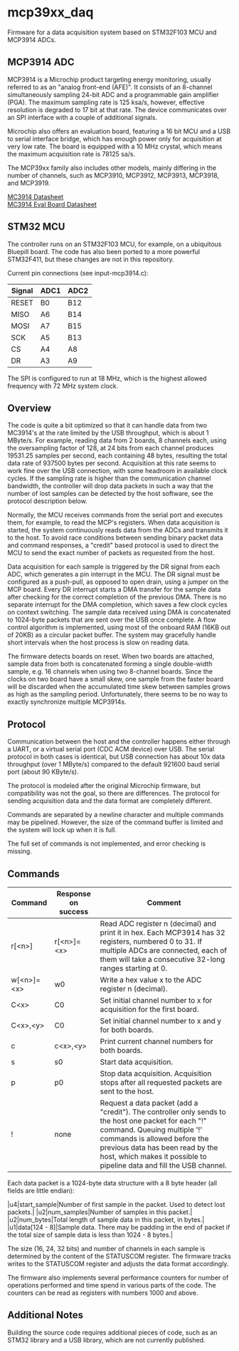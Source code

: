 # mcp39xx_daq

Firmware for a data acquisition system based on STM32F103 MCU and MCP3914 ADCs.

## MCP3914 ADC

MCP3914 is a Microchip product targeting energy monitoring, usually referred to as an "analog front-end (AFE)". 
It consists of an 8-channel simultaneously sampling 24-bit ADC and a programmable gain amplifier (PGA). 
The maximum sampling rate is 125 ksa/s, however, effective resolution is degraded to 17 bit at that rate. 
The device communicates over an SPI interface with a couple of additional signals.

Microchip also offers an evaluation board, featuring a 16 bit MCU and a USB to serial interface bridge, which has enough power only for acquisition at very low rate. 
The board is equipped with a 10 MHz crystal, which means the maximum acquisition rate is 78125 sa/s.

The MCP39xx family also includes other models, mainly differing in the number of channels, such as MCP3910, MCP3912, MCP3913, MCP3918, and MCP3919.

[MC3914 Datasheet](https://ww1.microchip.com/downloads/en/DeviceDoc/20005216A.pdf)  
[MC3914 Eval Board Datasheet](https://ww1.microchip.com/downloads/en/DeviceDoc/50002176A.pdf)

## STM32 MCU

The controller runs on an STM32F103 MCU, for example, on a ubiquitous Bluepill board. 
The code has also been ported to a more powerful STM32F411, but these changes are not in this repository.

Current pin connections (see input-mcp3914.c):

|Signal|ADC1|ADC2|
|------|----|----|
|RESET|B0|B12|
|MISO|A6|B14|
|MOSI|A7|B15|
|SCK|A5|B13|
|CS|A4|A8|
|DR|A3|A9|

The SPI is configured to run at 18 MHz, which is the highest allowed frequency with 72 MHz system clock.

## Overview

The code is quite a bit optimized so that it can handle data from two MC3914's at the rate limited by the USB throughput, which is about 1 MByte/s. For example, reading data from 2 boards, 8 channels each, using the oversampling factor of 128, at 24 bits from each channel produces 19531.25 samples per second, each containing 48 bytes, resulting the total data rate of 937500 bytes per second. Acquisition at this rate seems to work fine over the USB connection, with some headroom in available clock cycles. If the sampling rate is higher than the communication channel bandwidth, the controller will drop data packets in such a way that the number of lost samples can be detected by the host software, see the protocol description below.

Normally, the MCU receives commands from the serial port and executes them, for example, to read the MCP's registers. When data acquisition is started, the system continuously reads data from the ADCs and transmits it to the host. To avoid race conditions between sending binary packet data and command responses, a "credit" based protocol is used to direct the MCU to send the exact number of packets as requested from the host. 

Data acquisition for each sample is triggered by the DR signal from each ADC, which generates a pin interrupt in the MCU. The DR signal must be configured as a push-pull, as opposed to open drain, using a jumper on the MCP board. Every DR interrupt starts a DMA transfer for the sample data after checking for the correct completion of the previous DMA. There is no separate interrupt for the DMA completion, which saves a few clock cycles on context switching. The sample data received using DMA is concatenated to 1024-byte packets that are sent over the USB once complete. A flow control algorithm is implemented, using most of the onboard RAM (16KB out of 20KB) as a circular packet buffer. The system may gracefully handle short intervals when the host process is slow on reading data.

The firmware detects boards on reset. When two boards are attached, sample data from both is concatenated forming a single double-width sample, e.g. 16 channels when using two 8-channel boards. Since the clocks on two board have a small skew, one sample from the faster board will be discarded when the accumulated time skew between samples grows as high as the sampling period. Unfortunately, there seems to be no way to exactly synchronize multiple MCP3914s.

## Protocol

Communication between the host and the controller happens either through a UART, or a virtual serial port (CDC ACM device) over USB. The serial protocol in both cases is identical, but USB connection has about 10x data throughput (over 1 MByte/s) compared to the default 921600 baud serial port (about 90 KByte/s). 

The protocol is modeled after the original Microchip firmware, but compatibility was not the goal, so there are differences. The protocol for sending acquisition data and the data format are completely different.

Commands are separated by a newline character and multiple commands may be pipelined. However, the size of the command buffer is limited and the system will lock up when it is full.

The full set of commands is not implemented, and error checking is missing.

## Commands

|Command|Response on success|Comment|
|-------|-------------------|-------|
|r[&lt;n&gt;]|r[&lt;n&gt;]=&lt;x&gt;|Read ADC register n (decimal) and print it in hex. Each MCP3914 has 32 registers, numbered 0 to 31. If multiple ADCs are connected, each of them will take a consecutive 32-long ranges starting at 0.|
|w[&lt;n&gt;]=&lt;x&gt;|w0|Write a hex value x to the ADC register n (decimal).|
|C&lt;x&gt;|C0|Set initial channel number to x for acquisition for the first board.|
|C&lt;x&gt;,&lt;y&gt;|C0|Set initial channel number to x and y for both boards.|
|c|c&lt;x&gt;,&lt;y&gt;|Print current channel numbers for both boards.|
|s|s0|Start data acquisition.|
|p|p0|Stop data acquisition. Acquisition stops after all requested packets are sent to the host.|
|!|none|Request a data packet (add a "credit"). The controller only sends to the host one packet for each "!" command. Queuing multiple '!' commands is allowed before the previous data has been read by the host, which makes it possible to pipeline data and fill the USB channel.|

Each data packet is a 1024-byte data structure with a 8 byte header (all fields are little endian):

|u4|start_sample|Number of first sample in the packet. Used to detect lost packets.|
|u2|num_samples|Number of samples in this packet.|
|u2|num_bytes|Total length of sample data in this packet, in bytes.|
|u1|data[124 - 8]|Sample data. There may be padding in the end of packet if the total size of sample data is less than 1024 - 8 bytes.|

The size (16, 24, 32 bits) and number of channels in each sample is determined by the content of the STATUSCOM register. The firmware tracks writes to the STATUSCOM register and adjusts the data format accordingly.

The firmware also implements several performance counters for number of operations performed and time spend in various parts of the code. The counters can be read as registers with numbers 1000 and above. 

## Additional Notes

Building the source code requires additional pieces of code, such as an STM32 library and a USB library, which are not currently published.
